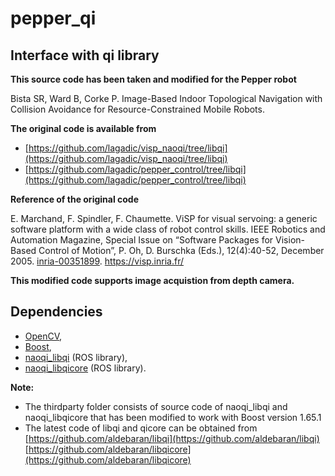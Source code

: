# pepper_qi

## Interface with qi library

**This source code has been taken and modified for the Pepper robot**  
  
Bista SR, Ward B, Corke P. Image-Based Indoor Topological Navigation with Collision Avoidance for Resource-Constrained Mobile Robots.  

**The original code is available from**  
  
* [https://github.com/lagadic/visp_naoqi/tree/libqi](https://github.com/lagadic/visp_naoqi/tree/libqi)
* [https://github.com/lagadic/pepper_control/tree/libqi](https://github.com/lagadic/pepper_control/tree/libqi)  

**Reference of the original code**  
  
E. Marchand, F. Spindler, F. Chaumette. ViSP for visual servoing: a generic software platform with a wide class of robot control skills. IEEE Robotics and Automation Magazine, Special Issue on “Software Packages for Vision-Based Control of Motion”, P. Oh, D. Burschka (Eds.), 12(4):40-52, December 2005. [inria-00351899](https://hal.archives-ouvertes.fr/inria-00351899). https://visp.inria.fr/
  
**This modified code supports image acquistion from depth camera.**

##  Dependencies
* [OpenCV](https://opencv.org/), 
* [Boost](https://www.boost.org/),  
* [naoqi_libqi](http://wiki.ros.org/naoqi_libqi) (ROS library),
* [naoqi_libqicore](http://wiki.ros.org/naoqi_libqicore)  (ROS library).

**Note:**  
  
  * The thirdparty folder consists of source code of naoqi_libqi and naoqi_libqicore that has been modified to work with Boost version 1.65.1
  * The latest code of libqi and qicore can be obtained from  
      [https://github.com/aldebaran/libqi](https://github.com/aldebaran/libqi)   
      [https://github.com/aldebaran/libqicore](https://github.com/aldebaran/libqicore)  


